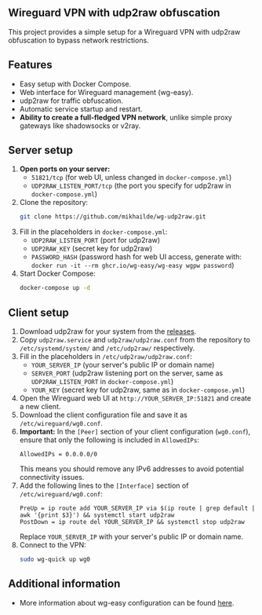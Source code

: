 ## Wireguard VPN with udp2raw obfuscation

This project provides a simple setup for a Wireguard VPN with udp2raw obfuscation to bypass network restrictions.

## Features

* Easy setup with Docker Compose.
* Web interface for Wireguard management (wg-easy).
* udp2raw for traffic obfuscation.
* Automatic service startup and restart.
* **Ability to create a full-fledged VPN network**, unlike simple proxy gateways like shadowsocks or v2ray.

## Server setup

1. **Open ports on your server:**
   * `51821/tcp` (for web UI, unless changed in `docker-compose.yml`)
   * `UDP2RAW_LISTEN_PORT/tcp` (the port you specify for udp2raw in `docker-compose.yml`)
2. Clone the repository:
   ```bash
   git clone https://github.com/mikhailde/wg-udp2raw.git
   ```
3. Fill in the placeholders in `docker-compose.yml`:
   * `UDP2RAW_LISTEN_PORT` (port for udp2raw)
   * `UDP2RAW_KEY` (secret key for udp2raw)
   * `PASSWORD_HASH` (password hash for web UI access, generate with:
     `docker run -it --rm ghcr.io/wg-easy/wg-easy wgpw password`)
4. Start Docker Compose:
   ```bash
   docker-compose up -d
   ```

## Client setup

1. Download udp2raw for your system from the [releases](https://github.com/wangyu-/udp2raw/releases).
2. Copy `udp2raw.service` and `udp2raw/udp2raw.conf` from the repository to `/etc/systemd/system/` and `/etc/udp2raw/` respectively.
3. Fill in the placeholders in `/etc/udp2raw/udp2raw.conf`:
   * `YOUR_SERVER_IP` (your server's public IP or domain name)
   * `SERVER_PORT` (udp2raw listening port on the server, same as `UDP2RAW_LISTEN_PORT` in `docker-compose.yml`)
   * `YOUR_KEY` (secret key for udp2raw, same as in `docker-compose.yml`)
4. Open the Wireguard web UI at `http://YOUR_SERVER_IP:51821` and create a new client.
5. Download the client configuration file and save it as `/etc/wireguard/wg0.conf`.
6. **Important:** In the `[Peer]` section of your client configuration (`wg0.conf`), ensure that only the following is included in `AllowedIPs`:
   ```
   AllowedIPs = 0.0.0.0/0
   ```
   This means you should remove any IPv6 addresses to avoid potential connectivity issues.
7. Add the following lines to the `[Interface]` section of `/etc/wireguard/wg0.conf`:
   ```
   PreUp = ip route add YOUR_SERVER_IP via $(ip route | grep default | awk '{print $3}') && systemctl start udp2raw
   PostDown = ip route del YOUR_SERVER_IP && systemctl stop udp2raw
   ```
   Replace `YOUR_SERVER_IP` with your server's public IP or domain name.
8. Connect to the VPN:
   ```bash
   sudo wg-quick up wg0
   ```

## Additional information

* More information about wg-easy configuration can be found [here](https://github.com/wg-easy/wg-easy).
